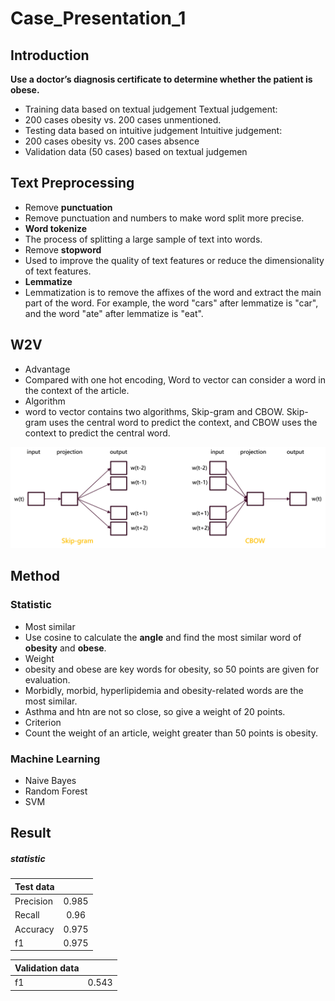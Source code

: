 ﻿# Case_Presentation_1

## Introduction
**Use a doctor’s diagnosis certificate to determine whether the patient is obese.**

* Training data based on textual judgement
Textual judgement: 
 * 200 cases obesity vs. 200 cases unmentioned.
* Testing data based on intuitive judgement
Intuitive judgement: 
 * 200 cases obesity vs. 200 cases absence
* Validation data (50 cases) based on textual judgemen


## Text Preprocessing
* Remove __punctuation__
 * Remove punctuation and numbers to make word split more precise.
* __Word tokenize__
 * The process of splitting a large sample of text into words.
* Remove __stopword__
 * Used to improve the quality of text features or reduce the dimensionality of text features.
* __Lemmatize__
 * Lemmatization is to remove the affixes of the word and extract the main part of the word. 
For example, the word "cars" after lemmatize is "car", and the word "ate" after lemmatize is "eat".

## W2V
* Advantage
 * Compared with one hot encoding, Word to vector can consider a word in the context of the article.
* Algorithm   
 *  word to vector contains two algorithms, Skip-gram and CBOW. 
Skip-gram uses the central word to predict the context, and CBOW uses the context to predict the central word.

![This is a alt text.](https://github.com/frankye1000/NYCU-DigitalMedicine/blob/master/Case_Presentation_1/ppt/W2V.png?raw=true)


## Method
### Statistic
* Most similar
 * Use cosine to calculate the __angle__ and find the most similar word of __obesity__ and __obese__.
* Weight
 * obesity and obese are key words for obesity, so 50 points are given for evaluation. 
 * Morbidly, morbid, hyperlipidemia and obesity-related words are the most similar.
 * Asthma and htn are not so close, so give a weight of 20 points.
* Criterion 
 * Count the weight of an article, weight greater than 50 points is obesity.

### Machine Learning
* Naive Bayes
* Random Forest
* SVM

## Result
##### statistic  
| Test data  |  |
| ---------- |:----:|
| Precision  | 0.985|
| Recall     | 0.96 |
| Accuracy   | 0.975|
| f1         | 0.975|

| Validation data |  |
| ---------- |:----:|
| f1         | 0.543|